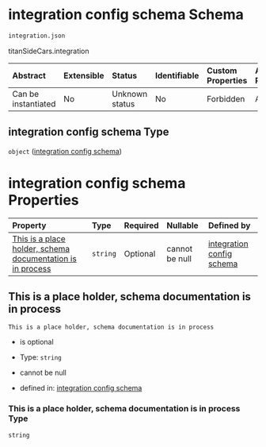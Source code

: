 # integration config schema Schema

```txt
integration.json
```

titanSideCars.integration

| Abstract            | Extensible | Status         | Identifiable | Custom Properties | Additional Properties | Access Restrictions | Defined In                                                         |
| :------------------ | :--------- | :------------- | :----------- | :---------------- | :-------------------- | :------------------ | :----------------------------------------------------------------- |
| Can be instantiated | No         | Unknown status | No           | Forbidden         | Allowed               | none                | [integration.json](../out/integration.json "open original schema") |

## integration config schema Type

`object` ([integration config schema](integration.md))

# integration config schema Properties

| Property                                                                                                                 | Type     | Required | Nullable       | Defined by                                                                                                                                                                                                 |
| :----------------------------------------------------------------------------------------------------------------------- | :------- | :------- | :------------- | :--------------------------------------------------------------------------------------------------------------------------------------------------------------------------------------------------------- |
| [This is a place holder, schema documentation is in process](#this-is-a-place-holder-schema-documentation-is-in-process) | `string` | Optional | cannot be null | [integration config schema](integration-properties-this-is-a-place-holder-schema-documentation-is-in-process.md "integration.json#/properties/This is a place holder, schema documentation is in process") |

## This is a place holder, schema documentation is in process



`This is a place holder, schema documentation is in process`

* is optional

* Type: `string`

* cannot be null

* defined in: [integration config schema](integration-properties-this-is-a-place-holder-schema-documentation-is-in-process.md "integration.json#/properties/This is a place holder, schema documentation is in process")

### This is a place holder, schema documentation is in process Type

`string`
